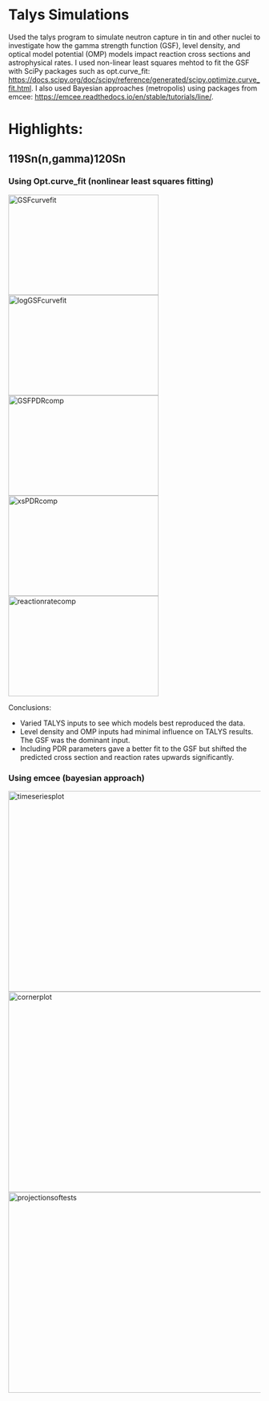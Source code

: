 # Talys Simulations
Used the talys program to simulate neutron capture in tin and other nuclei to investigate how the gamma strength function (GSF), level density, and optical model potential (OMP) models impact reaction cross sections and astrophysical rates. I used non-linear least squares mehtod to fit the GSF with SciPy packages such as opt.curve_fit: https://docs.scipy.org/doc/scipy/reference/generated/scipy.optimize.curve_fit.html. I also used Bayesian approaches (metropolis) using packages from emcee: https://emcee.readthedocs.io/en/stable/tutorials/line/. 

# Highlights:

## 119Sn(n,gamma)120Sn
### Using Opt.curve_fit (nonlinear least squares fitting)
<img src="https://github.com/user-attachments/assets/c7300b0a-27a4-4cee-850b-5b3fed8b9ff0" alt="GSFcurvefit" width="300" height="200"/>
<img src="https://github.com/user-attachments/assets/916ebc2e-15af-4152-b395-239d7676bd6d" alt="logGSFcurvefit" width="300" height="200"/>
<img src="https://github.com/user-attachments/assets/f25cb7bb-ada3-43b5-baa9-dbc80b58d955" alt="GSFPDRcomp" width="300" height="200"/>
<img src="https://github.com/user-attachments/assets/70604594-8d8e-402a-9bf4-86473b5b7792" alt="xsPDRcomp" width="300" height="200"/>
<img src="https://github.com/user-attachments/assets/d47c13fb-34b9-431a-a015-d9cc29e7bc84" alt="reactionratecomp" width="300" height="200"/>

Conclusions:
- Varied TALYS inputs to see which models best reproduced the data.
- Level density and OMP inputs had minimal influence on TALYS results. The GSF was the dominant input. 
- Including PDR parameters gave a better fit to the GSF but shifted the predicted cross section and reaction rates upwards significantly.

### Using emcee (bayesian approach)
<img src="https://github.com/user-attachments/assets/808ef26a-e5b9-4105-af2e-9316812be932" alt="timeseriesplot" width="600" height="400">
<img src="https://github.com/user-attachments/assets/3c196486-b32a-48b4-b80f-366afe4ecd3d" alt="cornerplot" width="600" height="400">
<img src="https://github.com/user-attachments/assets/59ef2780-5b91-4465-914d-63c29b30d43b" alt="projectionsoftests" width="600" height="400">
